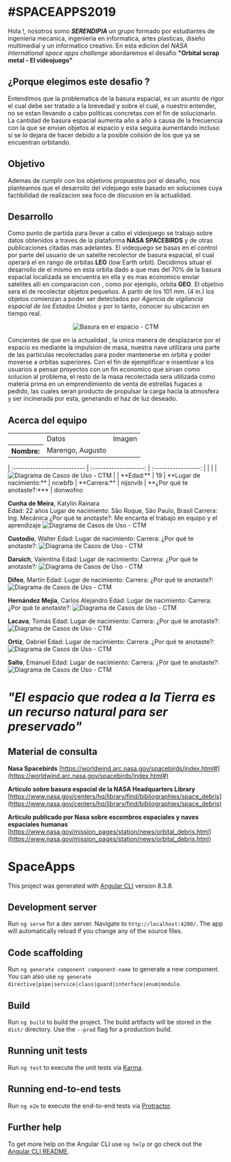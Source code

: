 # #SPACEAPPS2019

Hola !, nosotros somo ***SERENDIPIA*** un grupo formado por estudiantes de ingenieria mecanica, ingenieria en informatica, artes plasticas, diseño multimedial y un informatico creativo.
En esta edicion del *NASA international space apps challenge* abordaremos el desafio **"Orbital scrap metal - El videojuego"**

## ¿Porque elegimos este desafio ?

Entendimos que la problematica de la basura espacial, es un asunto de rigor el cual debe ser tratado a la brevedad y sobre el cual, a nuestro entender, no se estan llevando a cabo politicas concretas con el fin de solucionarlo. 
La cantidad de basura espacial aumenta año a año a causa de la frecuencia con la que se envian objetos al espacio y esta seguira aumentando incluso si se lo dejara de hacer debido a la posible colisión de los que ya se encuentran orbitando.



## Objetivo

Ademas de cumplir con los objetivos propuestos por el desafio, nos planteamos que el desarrollo del videjuego este basado en soluciones cuya factibilidad de realizacion sea foco de discusion en la actualidad.


## Desarrollo
Como punto de partida para llevar a cabo el videojuego se trabajo sobre datos obtenidos a traves de la plataforma **NASA SPACEBIRDS** y de otras publicaciones citadas mas adelantes. 
El videojuego se basas en el control por parte del usuario de un satelite recolector de basura espacial, el cual operará el en rango de orbitas **LEO** (low Earth orbit). Decidimos situar el desarrollo de el mismo en esta orbita dado a que mas del 70% de la basura espacial localizada se encuentra en ella y es mas economico enviar satelites alli en comparacion con , como por ejemplo, orbita **GEO**.
El objetivo sera el de recolectar objetos pequeños. A partir de los 101 mm. (4 in.) los objetos comienzan a poder ser detectados por *Agencia de vigilancia espacial de los Estados Unidos* y por lo tanto, conocer su ubicacion en tiempo real. 

<p align="center">
    <img src="https://drive.google.com/uc?export=view&id=1EkupAMFfBh7xTrbJwieMa_PAFZvunTRX" alt="Basura en el espacio - CTM">
</p>

Concientes de que en la actualidad , la unica manera de desplazarce por el espacio es mediante la impulsion de masa, nuestra nave utilizara una parte de las particulas recolectadas para poder mantenerse en orbita y poder moverse a orbitas superiores. Con el fin de ejemplificar e insentivar a los usuarios a pensar proyectos con un fin economico que sirvan como solucion al problema, el resto de la masa recolectada sera utilizada como materia prima en un emprendimiento de venta de estrellas fugaces a pedido, las cuales seran producto de propulsar la carga hacia la atmosfera y ser incinerada por esta, generando el haz de luz deseado.


## Acerca del equipo

<table>
  <th>
    <td colspan="2">
      Datos
    </td>
    <td>
      Imagen
    </td>
  </th>
  <tr>
    <th>
      Nombre:
    </th>
    <td>
      Marengo, Augusto
    </td>
  </tr>
</table>
| :-------------------------- | :-------------------: | :-----------------: | 
|                  |  | <td rowspan=5><img src="https://drive.google.com/uc?export=view&id=1Ekw4ZRRGvGNzT1uhOgZetAKEOO5eSRqz" alt="Diagrama de Casos de Uso - CTM">  </td> |  
| **Edad:**                   | 19                      
| **Lugar de nacimiento:**    | ncwbfb                  
| **Carrera:**                | nijsnvib                
| **¿Por qué te anotaste?:*** | donwofno                


**Cunha de Meira**, Katylin Rainara                                       
Edad: 22 años
Lugar de nacimiento: São Roque, São Paulo, Brasil 
Carrera: Ing. Mecánica
¿Por qué te anotaste?: Me encanta el trabajo en equipo y el aprendizaje 
    <img src="https://drive.google.com/uc?export=view&id=1r9TqXkWo2PPoCpjfUzmgUzZh4IGhYtxX" alt="Diagrama de Casos de Uso - CTM">

**Custodio**, Walter 
Edad:
Lugar de nacimiento:
Carrera:
¿Por qué te anotaste?:
    <img src="https://drive.google.com/uc?export=view&id=1Ekw4ZRRGvGNzT1uhOgZetAKEOO5eSRqz" alt="Diagrama de Casos de Uso - CTM">

**Daruich**, Valentina
Edad:
Lugar de nacimiento:
Carrera:
¿Por qué te anotaste?:
    <img src="https://drive.google.com/uc?export=view&id=1Ekw4ZRRGvGNzT1uhOgZetAKEOO5eSRqz" alt="Diagrama de Casos de Uso - CTM">

**Difeo**, Martin
Edad:
Lugar de nacimiento:
Carrera:
¿Por qué te anotaste?:
    <img src="https://drive.google.com/uc?export=view&id=1Ekw4ZRRGvGNzT1uhOgZetAKEOO5eSRqz" alt="Diagrama de Casos de Uso - CTM">

**Hernández Mejía**, Carlos Alejandro 
Edad:
Lugar de nacimiento:
Carrera:
¿Por qué te anotaste?:
    <img src="https://drive.google.com/uc?export=view&id=1Ekw4ZRRGvGNzT1uhOgZetAKEOO5eSRqz" alt="Diagrama de Casos de Uso - CTM">

**Lacava**, Tomás
Edad:
Lugar de nacimiento:
Carrera:
¿Por qué te anotaste?:
    <img src="https://drive.google.com/uc?export=view&id=1Ekw4ZRRGvGNzT1uhOgZetAKEOO5eSRqz" alt="Diagrama de Casos de Uso - CTM">  

**Ortíz**, Gabriel
Edad:
Lugar de nacimiento:
Carrera:
¿Por qué te anotaste?:
    <img src="https://drive.google.com/uc?export=view&id=1Ekw4ZRRGvGNzT1uhOgZetAKEOO5eSRqz" alt="Diagrama de Casos de Uso - CTM">

**Salto**, Emanuel
Edad:
Lugar de nacimiento:
Carrera:
¿Por qué te anotaste?:
    <img src="https://drive.google.com/uc?export=view&id=1Ekw4ZRRGvGNzT1uhOgZetAKEOO5eSRqz" alt="Diagrama de Casos de Uso - CTM">

# *"El espacio que rodea a la Tierra es un recurso natural para ser preservado"*

##  Material de consulta

 **Nasa Spacebirds**
 [https://worldwind.arc.nasa.gov/spacebirds/index.html#](https://worldwind.arc.nasa.gov/spacebirds/index.html#)
 
**Artículo sobre basura espacial de la NASA Headquarters Library**
[https://www.nasa.gov/centers/hq/library/find/bibliographies/space_debris](https://www.nasa.gov/centers/hq/library/find/bibliographies/space_debris)

**Artículo publicado por  Nasa sobre escombros espaciales y naves espaciales humanas**
[https://www.nasa.gov/mission_pages/station/news/orbital_debris.html](https://www.nasa.gov/mission_pages/station/news/orbital_debris.html)





# SpaceApps

This project was generated with [Angular CLI](https://github.com/angular/angular-cli) version 8.3.8.

## Development server

Run `ng serve` for a dev server. Navigate to `http://localhost:4200/`. The app will automatically reload if you change any of the source files.

## Code scaffolding

Run `ng generate component component-name` to generate a new component. You can also use `ng generate directive|pipe|service|class|guard|interface|enum|module`.

## Build

Run `ng build` to build the project. The build artifacts will be stored in the `dist/` directory. Use the `--prod` flag for a production build.

## Running unit tests

Run `ng test` to execute the unit tests via [Karma](https://karma-runner.github.io).

## Running end-to-end tests

Run `ng e2e` to execute the end-to-end tests via [Protractor](http://www.protractortest.org/).

## Further help

To get more help on the Angular CLI use `ng help` or go check out the [Angular CLI README](https://github.com/angular/angular-cli/blob/master/README.md).
